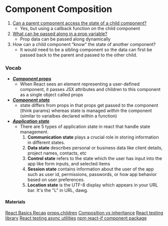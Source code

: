 # Component Composition

1. [Can a parent component access the state of a child component?](https://linguinecode.com/post/get-child-component-state-from-parent-component)
   - Yes, but using a callback function on the child component
2. [What can be passed along in a prop variable?](https://medium.com/@cristi.nord/props-and-how-to-pass-props-to-components-in-react-part-1-b4c257381654)
   - Prop data can be passed along dynamically
3. How can a child component “know” the state of another component?
   - It would need to be a sibling component so the data can first be passed back to the parent and passed to the other child.

### Vocab

- [**_Component props_**]()
  - When React sees an element representing a user-defined component, it passes JSX attributes and children to this component as a single object called props
- [**_Component state_**](https://reactjs.org/docs/faq-state.html)
  - state differs from props in that props get passed _to_ the component (think params) whereas state is managed _within_ the component (similar to varialbes declared within a function)
- [**_Application state_**](https://medium.com/@devisha.singh/5-types-of-application-state-in-react-and-how-they-help-in-state-management-a6a76cb1479e)
  - There are 5 types of application state in react that handle state management.
    1. **Communication state** plays a crucial role in storing information in different states.
    1. **Data state** describes personal or business data like client details, project names, contacts, etc
    1. **Control state** refers to the state which the user has input into the app like form inputs, and selected items
    1. **Session state** contains information about the user of the app such as user id, permissions, passwords, or how app behavior based on user preferences.
    1. **Location state** is the UTF-8 display which appears in your URL bar. It's the "L" in URL, dawg.

#### Materials

[React Basics Recap](https://www.freecodecamp.org/news/these-are-the-concepts-you-should-know-in-react-js-after-you-learn-the-basics-ee1d2f4b8030/)
[props.children](https://codeburst.io/a-quick-intro-to-reacts-props-children-cb3d2fce4891)
[Composition vs inheritance](https://reactjs.org/docs/composition-vs-inheritance.html)
[React testing library](https://testing-library.com/docs/react-testing-library/example-intro/)
[React testing async utilities](https://testing-library.com/docs/dom-testing-library/api-async/)
[npm react-if component package](https://www.npmjs.com/package/react-if)

  
